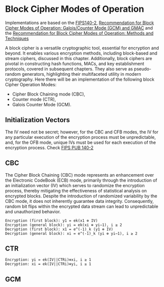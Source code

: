 # Block Cipher Modes of Operation

Implementations are based on the [FIPS140-2](https://csrc.nist.gov/csrc/media/projects/cryptographic-module-validation-program/documents/fips140-2/fips1402ig.pdf), [Recommendation for Block Cipher Modes of Operation: Galois/Counter Mode (GCM) and GMAC](https://doi.org/10.6028/NIST.SP.800-38D) and the [Recommendation for Block Cipher Modes of Operation: Methods and Techniques](https://doi.org/10.6028/NIST.SP.800-38A)

A block cipher is a versatile cryptographic tool, essential for encryption and beyond. It enables various encryption methods, including block-based and stream ciphers, discussed in this chapter. Additionally, block ciphers are pivotal in constructing hash functions, MACs, and key establishment protocols, covered in subsequent chapters. They also serve as pseudo-random generators, highlighting their multifaceted utility in modern cryptography. Here there will be an implementation of the following block Cipher Operation Modes:

* Cipher Block Chaining mode (CBC),
* Counter mode (CTR),
* Galois Counter Mode (GCM).

## Initialization Vectors
The IV need not be secret; however, for the CBC and CFB modes, the IV for any particular execution of the encryption process must be unpredictable, and, for the OFB mode, unique IVs must be used for each execution of the encryption process. Check [FIPS PUB 140-2](https://csrc.nist.rip/publications/fips/fips140-2/fips1402annexc.pdf)


## CBC
The Cipher Block Chaining (CBC) mode represents an enhancement over the Electronic CodeBook (ECB) mode, primarily through the introduction of an initialization vector (IV) which serves to randomize the encryption process, thereby mitigating the effectiveness of statistical analysis on encrypted blocks. Despite the introduction of randomized variability by the CBC mode, it does not inherently guarantee data integrity. Consequently, random bit flips within the encrypted data stream can lead to unpredictable and unauthorized behavior.

```
Encryption (first block): y1 = ek(x1 ⊕ IV)
Encryption (general block): yi = ek(xi ⊕ yi−1), i ≥ 2
Decryption (first block): x1 = e^(-1)_k (y1 ⊕ IV)
Decryption (general block): xi = e^(-1)_k (yi ⊕ yi−1), i ≥ 2
```

## CTR
```
Encryption: yi = ek(IV||CTRi)⊕xi, i ≥ 1
Decryption: xi = ek(IV||CTRi)⊕yi, i ≥ 1
```

## GCM